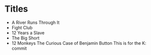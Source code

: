 # Titles

- A River Runs Through It
- Fight Club
- 12 Years a Slave
- The Big Short
- 12 Monkeys
The Curious Case of Benjamin Button
This is for the K: commit
